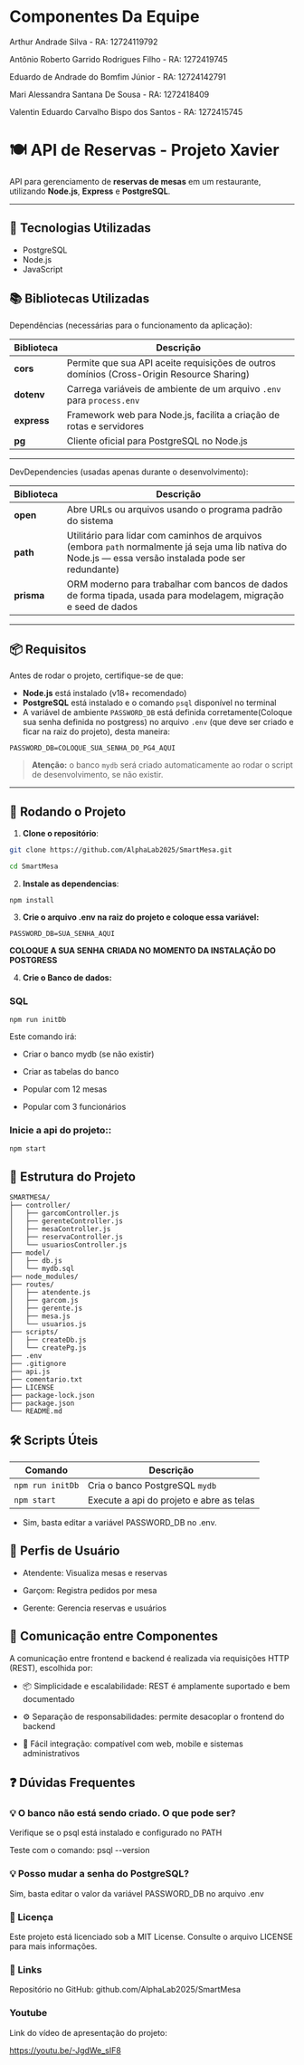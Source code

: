 # Componentes Da Equipe
Arthur Andrade Silva - RA: 12724119792

Antônio Roberto Garrido Rodrigues Filho - RA: 1272419745

Eduardo de Andrade do Bomfim Júnior - RA: 12724142791

Mari Alessandra Santana De Sousa - RA: 1272418409

Valentin Eduardo Carvalho Bispo dos Santos - RA: 1272415745




# 🍽️ API de Reservas - Projeto Xavier

API para gerenciamento de **reservas de mesas** em um restaurante, utilizando **Node.js**, **Express** e **PostgreSQL**.

---

## 🚀 Tecnologias Utilizadas

- PostgreSQL
- Node.js
- JavaScript
## 📚 Bibliotecas Utilizadas

Dependências (necessárias para o funcionamento da aplicação):

| Biblioteca  | Descrição                                                                                                                                            |
| ----------- | ---------------------------------------------------------------------------------------------------------------------------------------------------- |
| **cors**    | Permite que sua API aceite requisições de outros domínios (Cross-Origin Resource Sharing)                                                            |
| **dotenv**  | Carrega variáveis de ambiente de um arquivo `.env` para `process.env`                                                                                |
| **express** | Framework web para Node.js, facilita a criação de rotas e servidores                                                                                 |
| **pg**      | Cliente oficial para PostgreSQL no Node.js                                                                                                           |

---

DevDependencies (usadas apenas durante o desenvolvimento):

| Biblioteca | Descrição                                                                                                                                                |
| ---------- | -------------------------------------------------------------------------------------------------------------------------------------------------------- |
| **open**   | Abre URLs ou arquivos usando o programa padrão do sistema                                                                                                |
| **path**   | Utilitário para lidar com caminhos de arquivos (embora `path` normalmente já seja uma lib nativa do Node.js — essa versão instalada pode ser redundante) |
| **prisma** | ORM moderno para trabalhar com bancos de dados de forma tipada, usada para modelagem, migração e seed de dados                                           |

---

## 📦 Requisitos

Antes de rodar o projeto, certifique-se de que:

- **Node.js** está instalado (v18+ recomendado)
- **PostgreSQL** está instalado e o comando `psql` disponível no terminal
- A variável de ambiente `PASSWORD_DB` está definida corretamente(Coloque sua senha definida no postgress) no arquivo `.env` (que deve ser criado e ficar na raiz do projeto), desta maneira:

```
PASSWORD_DB=COLOQUE_SUA_SENHA_DO_PG4_AQUI
```

> **Atenção:** o banco `mydb` será criado automaticamente ao rodar o script de desenvolvimento, se não existir.

---

## 🧪 Rodando o Projeto

1. **Clone o repositório**:

```bash
git clone https://github.com/AlphaLab2025/SmartMesa.git
```

```bash
cd SmartMesa
```

2. **Instale as dependencias**:
```
npm install
```

3.   **Crie o arquivo .env na raiz do projeto e coloque essa variável:**
```
PASSWORD_DB=SUA_SENHA_AQUI
```
**COLOQUE A SUA SENHA CRIADA NO MOMENTO DA INSTALAÇÃO DO POSTGRESS**

4. **Crie o Banco de dados:**

### SQL
```
npm run initDb
```
Este comando irá:

- Criar o banco mydb (se não existir)

- Criar as tabelas do banco

- Popular com 12 mesas

- Popular com 3 funcionários

### **Inicie a api do projeto:**:

```
npm start
```


## 🧪 Estrutura do Projeto
```
SMARTMESA/
├── controller/
│   ├── garcomController.js
│   ├── gerenteController.js
│   ├── mesaController.js
│   ├── reservaController.js
│   └── usuariosController.js
├── model/
│   ├── db.js
│   └── mydb.sql
├── node_modules/
├── routes/
│   ├── atendente.js
│   ├── garcom.js
│   ├── gerente.js
│   ├── mesa.js
│   └── usuarios.js
├── scripts/
│   ├── createDb.js
│   └── createPg.js
├── .env
├── .gitignore
├── api.js
├── comentario.txt
├── LICENSE
├── package-lock.json
├── package.json
└── README.md
```

## 🛠 Scripts Úteis
| Comando              | Descrição                                                 |
| -------------------- | --------------------------------------------------------- |
| `npm run initDb`     | Cria o banco PostgreSQL `mydb`                            |
| `npm start`          | Execute a api do projeto e abre as telas                  |

- Sim, basta editar a variável PASSWORD_DB no .env.

## 👥 Perfis de Usuário

- Atendente: Visualiza mesas e reservas

- Garçom: Registra pedidos por mesa

- Gerente: Gerencia reservas e usuários

## 💬 Comunicação entre Componentes

A comunicação entre frontend e backend é realizada via requisições HTTP (REST), escolhida por:

- 📦 Simplicidade e escalabilidade: REST é amplamente suportado e bem documentado

- ⚙️ Separação de responsabilidades: permite desacoplar o frontend do backend

- 🔌 Fácil integração: compatível com web, mobile e sistemas administrativos

## ❓ Dúvidas Frequentes

### 💡 O banco não está sendo criado. O que pode ser?

Verifique se o psql está instalado e configurado no PATH

Teste com o comando: psql --version

### 💡 Posso mudar a senha do PostgreSQL?

Sim, basta editar o valor da variável PASSWORD_DB no arquivo .env

### 📄 Licença

Este projeto está licenciado sob a MIT License. Consulte o arquivo LICENSE para mais informações.

### 🔗 Links

Repositório no GitHub: github.com/AlphaLab2025/SmartMesa

### Youtube 
Link do vídeo de apresentação do projeto:

https://youtu.be/-JgdWe_sIF8
